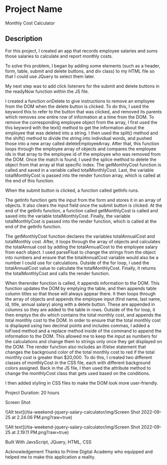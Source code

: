 # Project Name

Monthly Cost Calculator

## Description

For this project, I created an app that records employee salaries and sums those salaries to calculate and report monthly costs. 

To solve this problem, I began by adding some elements (such as a header, form, table, submit and delete buttons, and div class) to my HTML file so that I could use JQuery to select them later. 

My next step was to add click listeners for the submit and delete buttons in the readyNow function within the JS file.

I created a function onDelete to give instructions to remove an employee from the DOM when the delete button is clicked. To do this, I used the keyword this to refer to the button that was clicked, and removed its parents which removes one entire row of information at a time from the DOM. To remove the corresponding employee object from the array, I first used the this keyword with the text() method to get the information about the employee that was deleted into a string. I then used the split() method and the shift() method to divide the string into individual words, and pushed those into a new array called deleteEmployeeArray. After that, this function loops through the employee array of objects and compares the employee ids in that array to the employee id of the employee who was removed from the DOM. Once the match is found, I used the splice method to delete the object from that array at that specific index. The getMonthlyCost function is called and saved in a variable called totalMonthlyCost. Last, the variable totalMonthlyCost is passed into the render function array, which is called at the end of this function.

When the submit button is clicked, a function called getInfo runs. 

The getInfo function gets the input from the form and stores it in an array of objects. It also clears the input field once the submit button is clicked. At the end of the getInfo function, a function called getMonthlyCost is called and saved into the variable totalMonthlyCost. Finally, the variable totalMonthlyCost is passed into the render function, which is called at the end of the getInfo function.

The getMonthlyCost function declares the variables totalAnnualCost and totalMonthly cost. After, it loops through the array of objects and calculates the totalAnnual cost by adding the totalAnnualCost to the employee salary from each object. I used parseFloat to change the strings from the object into numbers and ensure that the totalAnnualCost variable would also be a number I could use for calculations. Outside of the for loop, I used the totalAnnualCost value to calculate the totalMonthlyCost. Finally, it returns the totalMonthlyCost and calls the render function.

When therender function is called, it appends information to the DOM. This function updates the DOM by emptying the table, and then appends table column titles so that those will always appear there. It then loops through the array of objects and appends the employee input (first name, last name, id, title, annual salary) along with a delete button. These are appended in columns so they are added to the table in rows. Outside of the for loop, it then emptys the div which contains the total monthly cost, and appends the total monthly cost to the DOM. In order to ensure that the total monthly cost is displayed using two decimal points and includes commas, I added a toFixed method and a replace method inside of the command to append the information to the DOM. This allowed me to keep the input as numbers for the calculations and change them to strings only once they get displayed on the DOM. The render function also includes an if/else statement that changes the background color of the total monthly cost to red if the total monthly cost is greater than $20,000. To do this, I created two different classes of monthlyCost in the CSS file, each with different background colors assigned. Back in the JS file, I then used the attribute method to change the monthlyCost class that gets used based on the conditions.

I then added styling in CSS files to make the DOM look more user-friendly. 

Project Duration: 20 hours


Screen Shot

![Alt text](/tia-weekend-jquery-salary-calculator/img/Screen Shot 2022-09-25 at 2.24.06 PM.png?raw=true)

![Alt text](/tia-weekend-jquery-salary-calculator/img/Screen Shot 2022-09-25 at 2.19.11 PM.png?raw=true)





Built With
JavsScript, JQuery, HTML, CSS

Acknowledgement
Thanks to Prime Digital Academy who equipped and helped me to make this application a reality. 
